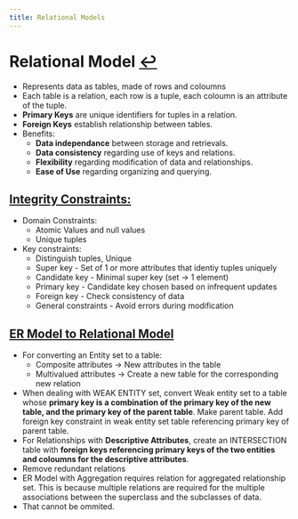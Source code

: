 ```yaml
---
title: Relational Models
---
```

# Relational Model [↩](../Contents/DBMS.md)
- Represents data as tables, made of rows and coloumns
- Each table is a relation, each row is a tuple, each coloumn is an attribute of the tuple.
- **Primary Keys** are unique identifiers for tuples in a relation.
- **Foreign Keys** establish relationship between tables.  
- Benefits:
    - **Data independance** between storage and retrievals.
    - **Data consistency** regarding use of keys and relations.
    - **Flexibility** regarding modification of data and relationships.
    - **Ease of Use** regarding organizing and querying.

## <ins>Integrity Constraints: 
- Domain Constraints:
    - Atomic Values and null values
    - Unique tuples
- Key constraints:
    - Distinguish tuples, Unique
    - Super key - Set of 1 or more attributes that identiy tuples uniquely
    - Candidate key - Minimal super key (set -> 1 element)
    - Primary key - Candidate key chosen based on infrequent updates
    - Foreign key - Check consistency of data
    - General constraints - Avoid errors during modification

## <ins>ER Model to Relational Model
- For converting an Entity set to a table:
    - Composite attributes -> New attributes in the table
    - Multivalued attributes -> Create a new table for the corresponding new relation
- When dealing with WEAK ENTITY set, convert Weak entity set to a table whose **primary key is a combination of the primary key of the new table, and the primary key of the parent table**. Make parent table. Add foreign key constraint in weak entity set table referencing primary key of parent table.
- For Relationships with **Descriptive Attributes**, create an INTERSECTION table with **foreign keys referencing primary keys of the two entities and coloumns for the descriptive attributes**.
- Remove redundant relations
- ER Model with Aggregation requires relation for aggregated relationship set. This is because multiple relations are required for the multiple associations between the superclass and the subclasses of data. 
- That cannot be ommited.
